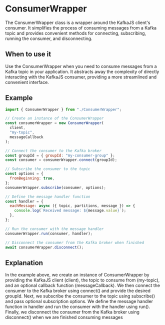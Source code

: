 # ConsumerWrapper

The ConsumerWrapper class is a wrapper around the KafkaJS client's consumer. It simplifies the process of consuming messages from a Kafka topic and provides convenient methods for connecting, subscribing, running the consumer, and disconnecting.

## When to use it

Use the ConsumerWrapper when you need to consume messages from a Kafka topic in your application. It abstracts away the complexity of directly interacting with the KafkaJS consumer, providing a more streamlined and convenient interface.

## Example

```js
import { ConsumerWrapper } from "./ConsumerWrapper";

// Create an instance of the ConsumerWrapper
const consumerWrapper = new ConsumerWrapper(
  client,
  "my-topic",
  messageCallback
);

// Connect the consumer to the Kafka broker
const groupId = { groupId: "my-consumer-group" };
const consumer = consumerWrapper.connect(groupId);

// Subscribe the consumer to the topic
const options = {
  fromBeginning: true,
};
consumerWrapper.subscribe(consumer, options);

// Define the message handler function
const handler = {
  eachMessage: async ({ topic, partitions, message }) => {
    console.log(`Received message: ${message.value}`);
  },
};

// Run the consumer with the message handler
consumerWrapper.run(consumer, handler);

// Disconnect the consumer from the Kafka broker when finished
await consumerWrapper.disconnect();
```

## Explanation

In the example above, we create an instance of ConsumerWrapper by providing the KafkaJS client (client), the topic to consume from (my-topic), and an optional callback function (messageCallback). We then connect the consumer to the Kafka broker using connect() and provide the desired groupId. Next, we subscribe the consumer to the topic using subscribe() and pass optional subscription options. We define the message handler function in handler and run the consumer with the handler using run(). Finally, we disconnect the consumer from the Kafka broker using disconnect() when we are finished consuming messages
